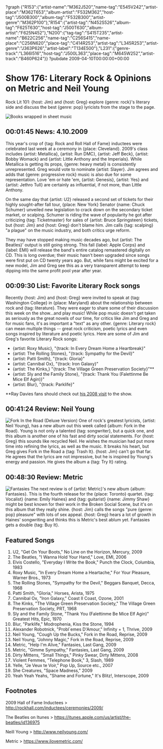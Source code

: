 ?graph {"R153":{"artist-name":"M362J520","name-tag":"E545V242","artist-place":"M362T653","album-artist":"F532M362","host-tag":"J500B300","album-tag":"F532B300","artist-genre":"M362P100"},"R154":{"artist-tag":"N452S526","album-tag":"F625T630","host-tag":"J500T630","album-artist":"F625N452"},"N200":{"tag-tag":"S415T235","artist-name":"B622C256","name-tag":"C256S415","name-place":"C256N620","place-tag":"C414R253","artist-tag":"L345R253","artist-genre":"J363P626","artist-label":"T134E500"},"L231":{"genre-track":"L366I516","host-tag":"J500L363","place-tag":"M645W252","artist-track":"B460P624"}}
?pubdate 2009-04-10T00:00:00+00:00

# Show 176: Literary Rock & Opinions on Metric and Neil Young
Rock Lit 101: {host: Jim} and {host: Greg} explore {genre: rock}'s literary side and discuss the best {genre: pop} lyricists from the stage to the page.

![Books wrapped in sheet music](http://static.soundopinions.org/images/2009/musicbooks.jpg)

## 00:01:45 News: 4.10.2009
This year's crop of {tag: Rock and Roll Hall of Fame} inductees were celebrated last week at a ceremony in {place: Cleveland}. 2009's class includes {artist: Metallica}, {artist: Run DMC}, {artist: Jeff Beck}, {artist: Bobby Womack} and {artist: Little Anthony and the Imperials}. While Metallica is getting its props, {genre: heavy metal} is consistently unrepresented. Greg would vote to nominate {artist: Slayer}. Jim agrees and adds that {genre: progressive rock} music is also due for some representation. Love 'em or hate 'em, {artist: Genesis}, {artist: Yes} and {artist: Jethro Tull} are certainly as influential, if not more, than Little Anthony.

On the same day that {artist: U2} released a second set of tickets for their highly sought-after fall tour, {place: New York} Senator {name: Chuck Schumer} unveiled new legislation to crack down on the secondary ticket market, or scalping. Schumer is riding the wave of popularity he got after criticizing {tag: Ticketmaster} for sales of {artist: Bruce Springsteen} tickets, but {host: Jim} and {host: Greg} don't blame him. Jim calls {tag: scalping} "a plague" on the music industry, and both critics urge reform.

They may have stopped making music decades ago, but {artist: The Beatles}' output is still going strong. This fall {label: Apple Corps} and {label: EMI} will release the band's entire catalog remastered digitally on CD. This is long overdue; their music hasn't been upgraded since songs were first put on CD twenty years ago. But, while fans might be excited for a new model, Jim and Greg see this as a very transparent attempt to keep dipping into the same profit pool year after year.

## 00:09:30 List: Favorite Literary Rock songs
Recently {host: Jim} and {host: Greg} were invited to speak at {tag: Washington College} in {place: Maryland} about the relationship between rock and {tag: literature}. They were eager to share some of their discussion this week on the show...and play music! While pop music doesn't get taken as seriously as the great novels of our time, for critics like Jim and Greg and for music fans, it's as important a "text" as any other. {genre: Literary rock} can mean multiple things -- great rock criticism, poetic lyrics and even songs inspired by literature and poetic lyrics. Here are some of Jim and Greg's favorite Literary Rock songs:

- {artist: Roxy Music}, "{track: In Every Dream Home a Heartbreak}"
- {artist: The Rolling Stones}, "{track: Sympathy for the Devil}"
- {artist: Patti Smith}, "{track: Gloria}"
- {artist: Cannibal Ox}, "{track: Iron Galaxy}"
- {artist: The Kinks,} "{track: The Village Green Preservation Society}"**
- {artist: Sly and the Family Stone}, "{track: Thank You (Falettinme Be Mice Elf Agin)}"
- {artist: Blur}, "{track: Parklife}"

**Ray Davies fans should check out [his 2008 visit](/show/125/) to the show.

## 00:41:24 Review: Neil Young
![Fork In the Road (Deluxe Version)](http://is3.mzstatic.com/image/thumb/Music/v4/1b/be/98/1bbe9860-5a44-9474-2c26-20270ab22fa5/source/600x600bb.jpg "147370/311067326")
One of rock's greatest lyricists, {artist: Neil Young}, has a new album out this week called {album: Fork in the Road}. Young is not only a talented {tag: songwriter}, but a quick one, and this album is another one of his fast and dirty social statements. For {host: Greg} this sounds like recycled Neil. He wishes the musician had put more time into refining the lyrics, as well as the music. It breaks his heart, but Greg gives Fork in the Road a {tag: Trash It}. {host: Jim} can't go that far. He agrees that the lyrics are not impressive, but he is inspired by Young's energy and passion. He gives the album a {tag: Try It} rating.

## 00:48:30 Review: Metric
![Fantasies](http://a2.mzstatic.com/us/r1000/002/Features/5e/d8/b8/dj.veovebfr.600x600-75.jpg "4125821/307592236")
The next review is of {artist: Metric}'s new album {album: Fantasies}. This is the fourth release for the {place: Toronto} quartet. {tag: Vocalist} {name: Emily Haines} and {tag: guitarist} {name: Jimmy Shaw} might be best known for their work in the Broken Social Scene, but it's on this album that they really shine. {host: Jim} calls the songs "pure {genre: pop} pleasure" with lots of sex appeal. {host: Greg} hears a lot of growth in Haines' songwriting and thinks this is Metric's best ablum yet. Fantasies gets a double {tag: Buy It}.


## Featured Songs
1. U2, "Get On Your Boots," No Line on the Horizon, Mercury, 2009
2. The Beatles, "I Wanna Hold Your Hand," Love, EMI, 2006
3. Elvis Costello, "Everyday I Write the Book," Punch the Clock, Columbia, 1983
4. Roxy Music, "In Every Dream Home a Heartache," For Your Pleasure, Warner Bros., 1973
5. The Rolling Stones, "Sympathy for the Devil," Beggars Banquet, Decca, 1968
6. Patti Smith, "Gloria," Horses, Arista, 1975
7. Cannibal Ox, "Iron Galaxy," Coast II Coast, Ozone, 2001
8. The Kinks, "The Village Green Preservation Society," The Village Green Preservation Society, PRT, 1968 
1. Sly and the Family Stone, "Thank You (Falettinme Be Mice Elf Agin)" Greatest Hits, Epic, 1970
9. Blur, "Parklife," Modrophenia, Kiss the Stone, 1994
10. Alexander Robotnick, "Probl`emes D'Amour," Infinity + 1, Thrive, 2009
11. Neil Young, "Cough Up the Bucks," Fork in the Road, Reprise, 2009
12. Neil Young, "Johnny Magic," Fork in the Road, Reprise, 2009
13. Metric, "Help I'm Alive," Fantasies, Last Gang, 2009
14. Metric, "Gimme Sympathy," Fantasies, Last Gang, 2009
15. Dirty Mittens, "Small Things," Pinky Swear, Dirty Mittens, 2008
16. Violent Femmes, "Telephone Book," 3, Slash, 1989 
17. Yelle, "Je Veux te Voir," Pop Up, Source etc., 2007
18. She Creatures, "Space Madness," 2009
19. Yeah Yeah Yeahs, "Shame and Fortune," It's Blitz!, Interscope, 2009

## Footnotes 

2009 Hall of Fame Inductees > http://rockhall.com/inductees/ceremonies/2009/

The Beatles on Itunes > https://itunes.apple.com/us/artist/the-beatles/id136975

Neill Young > http://www.neilyoung.com/

Metric > https://www.ilovemetric.com/
